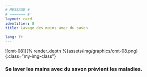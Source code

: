 ```yaml
---
# MESSAGE #
# ======= #
layout: card
identifier: 8
title: Lavage des mains avec du savon

lang: fr
---
```


![cmt-08]({% render_depth %}assets/img/graphics/cmt-08.png){:class="my-img-class"}

### Se laver les mains avec du savon prévient les maladies.
